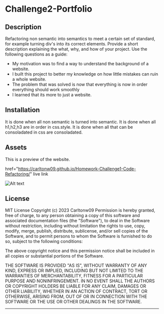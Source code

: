 # Challenge2-Portfolio

## Description

Refactoring non semantic into semantics to meet a certain set of standard, for example turning div's into its correct elements. Provide a short description explaining the what, why, and how of your project. Use the following questions as a guide:

- My motivation was to find a way to understand the background of a website.
- I built this project to better my knowledge on how little mistakes can ruin a whole website.
- The problem that was solved is now that everything is now in order everything should work smoothly
- I learned that its more to just a website.

## Installation

It is done when all non semantic is turned into semantic.
It is done when all h1,h2,h3 are in order in css.style.
It is done when all that can be consoladated in css are consoladated.

## Assets

This is a preview of the website. 

<a>href="https://carltonw09.github.io/Homework-Challenge1-Code-Refactoring/" live link</a>

 ![Alt text](image-3.png)


## License

MIT License
Copyright (c) 2023 Carltonw09
Permission is hereby granted, free of charge, to any person obtaining a copy
of this software and associated documentation files (the "Software"), to deal
in the Software without restriction, including without limitation the rights
to use, copy, modify, merge, publish, distribute, sublicense, and/or sell
copies of the Software, and to permit persons to whom the Software is
furnished to do so, subject to the following conditions:

The above copyright notice and this permission notice shall be included in all
copies or substantial portions of the Software.

THE SOFTWARE IS PROVIDED "AS IS", WITHOUT WARRANTY OF ANY KIND, EXPRESS OR
IMPLIED, INCLUDING BUT NOT LIMITED TO THE WARRANTIES OF MERCHANTABILITY,
FITNESS FOR A PARTICULAR PURPOSE AND NONINFRINGEMENT. IN NO EVENT SHALL THE
AUTHORS OR COPYRIGHT HOLDERS BE LIABLE FOR ANY CLAIM, DAMAGES OR OTHER
LIABILITY, WHETHER IN AN ACTION OF CONTRACT, TORT OR OTHERWISE, ARISING FROM,
OUT OF OR IN CONNECTION WITH THE SOFTWARE OR THE USE OR OTHER DEALINGS IN THE
SOFTWARE.


---
